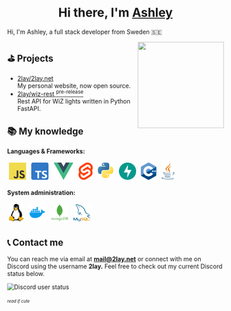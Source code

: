 <h1 align="center">Hi there, I'm <a href="https://www.2lay.net/" target="_blank">Ashley</a></h1>


Hi, I'm Ashley, a full stack developer from Sweden 🇸🇪

<a href="#"><img align="right" src="https://avatars.githubusercontent.com/u/82117939" width="200 " height="200" /></a>


## ⛳️ Projects

- <a href='https://github.com/2lay/2lay.net' target='_blank'>2lay/2lay.net</a> 
  <br/> My personal website, now open source.
- <a href='https://github.com/2lay/wiz-rest' target='_blank'>2lay/wiz-rest <sup>pre-release</sup></a>
  <br/> Rest API for WiZ lights written in Python FastAPI. 

## 📚 My knowledge

**Languages & Frameworks:**

<p>
<img src="https://raw.githubusercontent.com/2lay/2lay/main/img/javascript.png" height="40" style="vertical-align:down; margin:4px" alt="javascript">
<img src="https://raw.githubusercontent.com/2lay/2lay/main/img/typescript.png" height="40" style="vertical-align:down; margin:4px" alt="typescript">
<img src="https://raw.githubusercontent.com/2lay/2lay/main/img/vue.png" height="40" style="vertical-align:down; margin:4px" alt="vue">
<img src="https://raw.githubusercontent.com/2lay/2lay/main/img/svelte.png" height="40" style="vertical-align:down; margin:4px" alt="svelte">
<img src="https://raw.githubusercontent.com/2lay/2lay/main/img/python.png" height="40" style="vertical-align:down; margin:4px" alt="python">
  <img src="https://raw.githubusercontent.com/2lay/2lay/main/img/fastapi.png" height="40" style="vertical-align:down; margin:4px" alt="fastapi">
<img src="https://raw.githubusercontent.com/2lay/2lay/main/img/cpp.png" height="40" style="vertical-align:down; margin:4px" alt="c++">
<img src="https://raw.githubusercontent.com/2lay/2lay/main/img/java.png" height="40" style="vertical-align:down; margin:4px" alt="java">
</p>

**System administration:**

<p>
<img src="https://raw.githubusercontent.com/2lay/2lay/main/img/linux.png" height="40" style="vertical-align:down; margin:4px" alt="linux">
<img src="https://raw.githubusercontent.com/2lay/2lay/main/img/docker.webp" height="40" style="vertical-align:down; margin:4px" alt="docker">
<img src="https://raw.githubusercontent.com/2lay/2lay/main/img/mongodb.png" height="40" style="vertical-align:down; margin:4px" alt="mongodb">
<img src="https://raw.githubusercontent.com/2lay/2lay/main/img/mysql.png" height="40" style="vertical-align:down; margin:4px" alt="mysql">

</p>

## 📞 Contact me

You can reach me via email at **mail@2lay.net** or connect with me on Discord using the username **2lay.** Feel free to check out my current Discord status below.
<p align="left">
  <img src="https://discord.c99.nl/widget/theme-4/356867455303548929.png" alt="Discord user status"/>
</p>

<sup><sub>*read if cute*</sub></sup>

